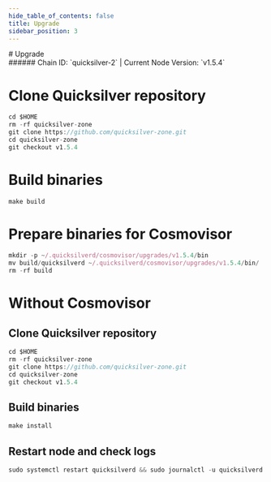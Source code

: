 ```yaml
---
hide_table_of_contents: false
title: Upgrade
sidebar_position: 3
---
```


<div class="h1-with-icon icon-quicksilver">
# Upgrade
</div>
###### Chain ID: `quicksilver-2` | Current Node Version: `v1.5.4`


# Clone Quicksilver repository
```js
cd $HOME
rm -rf quicksilver-zone
git clone https://github.com/quicksilver-zone.git
cd quicksilver-zone
git checkout v1.5.4
 ```

# Build binaries
```js
make build
 ```

# Prepare binaries for Cosmovisor
```js
mkdir -p ~/.quicksilverd/cosmovisor/upgrades/v1.5.4/bin
mv build/quicksilverd ~/.quicksilverd/cosmovisor/upgrades/v1.5.4/bin/
rm -rf build
```

# Without Cosmovisor
## Clone Quicksilver repository
```js
cd $HOME
rm -rf quicksilver-zone
git clone https://github.com/quicksilver-zone.git
cd quicksilver-zone
git checkout v1.5.4
 ```

## Build binaries
```js
make install
 ```

## Restart node and check logs
```js
sudo systemctl restart quicksilverd && sudo journalctl -u quicksilverd -f --no-hostname -o cat
```